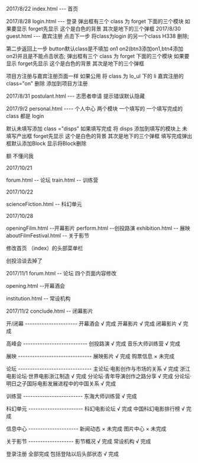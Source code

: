 2017/8/22
index.html ---  首页

2017/8/28
login.html ---  登录
弹出框有三个
class 为 forget 下面的三个模块
如果要显示 forget先显示 这个是白色的背景 其次是地下的三个弹框
2017/8/30
guest.html ---  嘉宾注册
点击下一步 将class为login 的另一个class H338 删除;

第二步返回上一步 button默认class是不填加 on1 on2(btn3添加on1,btn4添加on2)并且是不能点击状态;
弹出框有三个
class 为 forget 下面的三个模块
如果要显示 forget先显示 这个是白色的背景 其次是地下的三个弹框

项目方注册与嘉宾注册页面一样
如果公用 将 class 为 lo_ul 下的 li 嘉宾注册的 class="on" 删除 添加到项目方注册

2017/8/31
postulant.html  --- 志愿者申请
提示错误默认隐藏



2017/9/2
personal.html  ---- 个人中心
两个模块 一个填写的 一个填写完成的
class 都是 login

默认未填写添加 class ="disps"   如果填写完成 将 disps 添加到填写的模块上
未填写产出框 forget先显示 这个是白色的背景 其次是地下的三个弹框
填写完成弹出框默认添加Block  显示将Block删除

额  不懂问我


2017/10/21

forum.html  -- 论坛
train.html   -- 训练营

2017/10/22

scienceFiction.html  -- 科幻单元

2017/10/28

openingFilm.html  --开幕影片
perform.html  --创投路演
exhibition.html  -- 展映
aboutFilmFestival.html -- 关于影节

修改首页 （index）的头部菜单栏

创投洽谈去掉了


2017/11/1
forum.html  -- 论坛  四个页面内容修改

opening.html  --开幕酒会

institution.html -- 常设机构

2017/11/2
conclude.html  -- 闭幕影片

开/闭幕   ----------------------        开幕酒会  √ 完成
                                        开幕影片  √ 完成
                                        闭幕影片   √ 完成

高峰会  ---------------------------    创投路演  √ 完成
                                       音乐大师训练营  √ 完成

展映 -------------------------------   展映影片 √ 完成
                                       购票信息 × 未完成


论坛 -------------------------------  主论坛·电影创作与市场的关系  √ 完成
                                      浙江电影论坛·世界电影浙江制造  √ 完成
                                      分论坛·青年导演创作之路分享   √ 完成
                                      分论坛·明日之子国际电影发展进程中的中国关系  √ 完成


训练营 -------------------------       东海大师训练营  √ 完成

科幻单元  -----------------------       科幻电影论坛   √ 完成
                                       中国科幻电影排行榜   √ 完成

信息中心   ---------------------        新闻动态  × 未完成
                                        图片中心  × 未完成


关于影节    -------------------          影节概况   √ 完成
                                        常设机构   √ 完成

登录注册 全部完成   包括登陆以后头部状态    √ 完成















